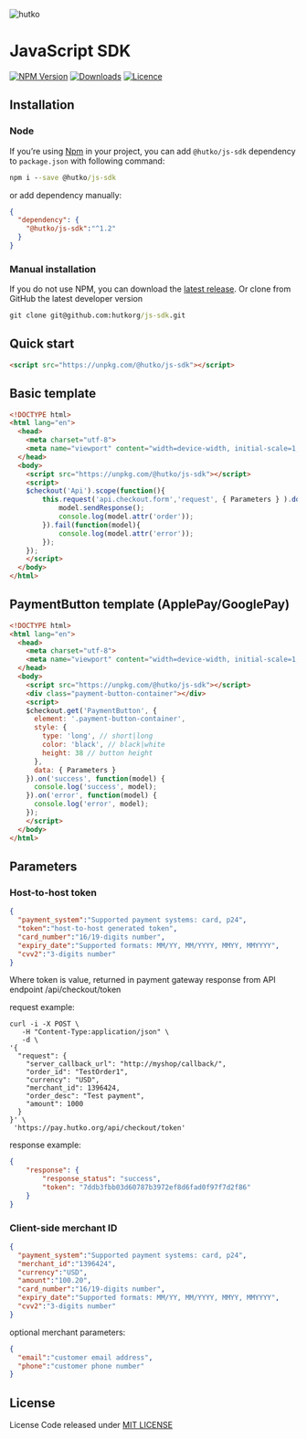 ![hutko](https://hutko.org/wp-content/plugins/g-blocks/template-parts/svg/logos/logo.svg)
# JavaScript SDK

[![NPM Version](https://img.shields.io/npm/v/@hutko/js-sdk.svg)](https://www.npmjs.com/package/@hutko/js-sdk)
[![Downloads](https://img.shields.io/npm/dt/@hutko/js-sdk.svg)](https://www.npmjs.com/package/@hutko/js-sdk)
[![Licence](https://img.shields.io/github/license/hutkorg/js-sdk.svg)](https://github.com/hutkorg/js-sdk)

## Installation

### Node

If you’re using [Npm](https://npmjs.com/) in your project, you can add `@hutko/js-sdk` dependency to `package.json`
with following command:

```cmd
npm i --save @hutko/js-sdk
```

or add dependency manually:

```json
{
  "dependency": {
    "@hutko/js-sdk":"^1.2"
  }
}
```
### Manual installation

If you do not use NPM, you can download the
[latest release](https://github.com/hutkorg/js-sdk/releases).
Or clone from GitHub the latest developer version
```cmd
git clone git@github.com:hutkorg/js-sdk.git
```


## Quick start

```html
<script src="https://unpkg.com/@hutko/js-sdk"></script>
```

## Basic template

```html
<!DOCTYPE html>
<html lang="en">
  <head>
    <meta charset="utf-8">
    <meta name="viewport" content="width=device-width, initial-scale=1, shrink-to-fit=no">
  </head>
  <body>
    <script src="https://unpkg.com/@hutko/js-sdk"></script>
    <script>
    $checkout('Api').scope(function(){
        this.request('api.checkout.form','request', { Parameters } ).done(function(model){
            model.sendResponse();
            console.log(model.attr('order'));
        }).fail(function(model){
            console.log(model.attr('error'));
        });
    });
    </script>
  </body>
</html>
```

## PaymentButton template (ApplePay/GooglePay)

```html
<!DOCTYPE html>
<html lang="en">
  <head>
    <meta charset="utf-8">
    <meta name="viewport" content="width=device-width, initial-scale=1, shrink-to-fit=no">
  </head>
  <body>
    <script src="https://unpkg.com/@hutko/js-sdk"></script>
    <div class="payment-button-container"></div>
    <script>
    $checkout.get('PaymentButton', {
      element: '.payment-button-container',
      style: {
        type: 'long', // short|long
        color: 'black', // black|white
        height: 38 // button height
      },
      data: { Parameters }
    }).on('success', function(model) {
      console.log('success', model);
    }).on('error', function(model) {
      console.log('error', model);
    });
    </script>
  </body>
</html>
```

## Parameters

### Host-to-host token

```json
{
  "payment_system":"Supported payment systems: card, p24",
  "token":"host-to-host generated token",
  "card_number":"16/19-digits number",
  "expiry_date":"Supported formats: MM/YY, MM/YYYY, MMYY, MMYYYY",
  "cvv2":"3-digits number"
}
```

Where token is value, returned in payment gateway response from API endpoint /api/checkout/token 

request example:

```
curl -i -X POST \
   -H "Content-Type:application/json" \
   -d \
'{
  "request": {
    "server_callback_url": "http://myshop/callback/",
    "order_id": "TestOrder1",
    "currency": "USD",
    "merchant_id": 1396424,
    "order_desc": "Test payment",
    "amount": 1000
  }
}' \
 'https://pay.hutko.org/api/checkout/token'
```

response example:

```json
{
    "response": {
        "response_status": "success",
        "token": "7ddb3fbb03d60787b3972ef8d6fad0f97f7d2f86"
    }
}
```

### Client-side merchant ID

```json
{
  "payment_system":"Supported payment systems: card, p24",
  "merchant_id":"1396424",
  "currency":"USD",
  "amount":"100.20",
  "card_number":"16/19-digits number",
  "expiry_date":"Supported formats: MM/YY, MM/YYYY, MMYY, MMYYYY",
  "cvv2":"3-digits number"
}
```

optional merchant parameters:

```json
{
  "email":"customer email address",
  "phone":"customer phone number"
}
```

## License

License
Code released under [MIT LICENSE](https://github.com/hutkorg/js-sdk/blob/HEAD/LICENSE)

